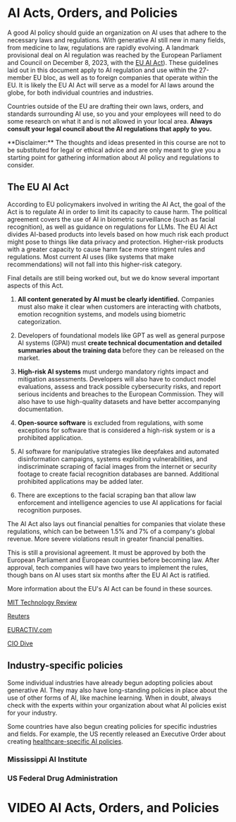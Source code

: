 

# AI Acts, Orders, and Policies

A good AI policy should guide an organization on AI uses that adhere to the necessary laws and regulations. With generative AI still new in many fields, from medicine to law, regulations are rapidly evolving. A landmark provisional deal on AI regulation was reached by the European Parliament and Council on December 8, 2023, with the [EU AI Act](https://artificialintelligenceact.eu/documents/)). These guidelines laid out in this document apply to AI regulation and use within the 27-member EU bloc, as well as to foreign companies that operate within the EU. It is likely the EU AI Act will serve as a model for AI laws around the globe, for both individual countries and industries.

Countries outside of the EU are drafting their own laws, orders, and standards surrounding AI use, so you and your employees will need to do some research on what it and is not allowed in your local area. **Always consult your legal council about the AI regulations that apply to you.**

<div class = disclaimer>
**Disclaimer:** The thoughts and ideas presented in this course are not to be substituted for legal or ethical advice and are only meant to give you a starting point for gathering information about AI policy and regulations to consider.
</div>

## The EU AI Act

According to EU policymakers involved in writing the AI Act, the goal of the Act is to regulate AI in order to limit its capacity to cause harm. The political agreement covers the use of AI in biometric surveillance (such as facial recognition), as well as guidance on regulations for LLMs. The EU AI Act divides AI-based products into levels based on how much risk each product might pose to things like data privacy and protection. Higher-risk products with a greater capacity to cause harm face more stringent rules and regulations. Most current AI uses (like systems that make recommendations) will not fall into this higher-risk category.

Final details are still being worked out, but we do know several important aspects of this Act.

1. **All content generated by AI must be clearly identified.** Companies must also make it clear when customers are interacting with chatbots, emotion recognition systems, and models using biometric categorization.

1. Developers of foundational models like GPT as well as general purpose AI systems (GPAI) must **create technical documentation and detailed summaries about the training data** before they can be released on the market.

1. **High-risk AI systems** must undergo mandatory rights impact and mitigation assessments. Developers will also have to conduct model evaluations, assess and track possible cybersecurity risks, and report serious incidents and breaches to the European Commission. They will also have to use high-quality datasets and have better accompanying documentation.

1. **Open-source software** is excluded from regulations, with some exceptions for software that is considered a high-risk system or is a prohibited application.

1. AI software for manipulative strategies like deepfakes and automated disinformation campaigns, systems exploiting vulnerabilities, and indiscriminate scraping of facial images from the internet or security footage to create facial recognition databases are banned. Additional prohibited applications may be added later.

1. There are exceptions to the facial scraping ban that allow law enforcement and intelligence agencies to use AI applications for facial recognition purposes.

The AI Act also lays out financial penalties for companies that violate these regulations, which can be between 1.5% and 7% of a company's global revenue. More severe violations result in greater financial penalties.

This is still a provisional agreement. It must be approved by both the European Parliament and European countries before becoming law. After approval, tech companies will have two years to implement the rules, though bans on AI uses start six months after the EU AI Act is ratified. 

More information about the EU's AI Act can be found in these sources.

[MIT Technology Review](https://www.technologyreview.com/2023/12/11/1084942/five-things-you-need-to-know-about-the-eus-new-ai-act/)

[Reuters](https://www.reuters.com/technology/stalled-eu-ai-act-talks-set-resume-2023-12-08/)

[EURACTIV.com](https://www.euractiv.com/section/artificial-intelligence/news/ai-act-eu-policymakers-nail-down-rules-on-ai-models-butt-heads-on-law-enforcement/)

[CIO Dive](https://www.ciodive.com/news/EU-AI-Act-penalties-guardrails-foundational-models/702192/)

## Industry-specific policies

Some individual industries have already begun adopting policies about generative AI. They may also have long-standing policies in place about the use of other forms of AI, like machine learning. When in doubt, always check with the experts within your organization about what AI policies exist for your industry.

Some countries have also begun creating policies for specific industries and fields. For example, the US recently released an Executive Order about creating [healthcare-specific AI policies](https://www.whitehouse.gov/briefing-room/blog/2023/12/14/delivering-on-the-promise-of-ai-to-improve-health-outcomes/).

### Mississippi AI Institute

### US Federal Drug Administration

# VIDEO AI Acts, Orders, and Policies
